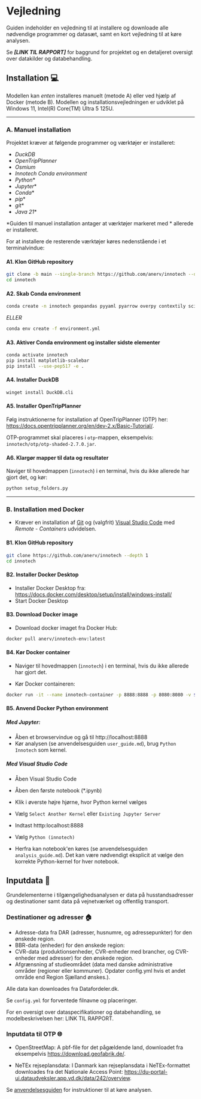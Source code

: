 # Vejledning

Guiden indeholder en vejledning til at installere og downloade alle nødvendige programmer og datasæt, samt en kort vejledning til at køre analysen. 

Se ***[LINK TIL RAPPORT]*** for baggrund for projektet og en detaljeret oversigt over datakilder og databehandling.

## Installation :computer:

Modellen kan *enten* installeres manuelt (metode A) eller ved hjælp af Docker (metode B).
Modellen og installationsvejledningen er udviklet på Windows 11, Intel(R) Core(TM) Ultra 5 125U.

***

### A. Manuel installation

Projektet kræver at følgende programmer og værktøjer er installeret:

- *DuckDB*
- *OpenTripPlanner*
- *Osmium*
- *Innotech Conda environment*
- *Python**
- *Jupyter**
- *Conda**
- *pip**
- *git**
- *Java 21**

*Guiden til manuel installation antager at værktøjer markeret med * allerede er installeret.

For at installere de resterende værktøjer køres nedenstående i et terminalvindue:

#### A1. Klon GitHub repository

````bash
git clone -b main --single-branch https://github.com/anerv/innotech --depth 1
cd innotech
````

#### A2. Skab Conda environment
```bash
conda create -n innotech geopandas pyyaml pyarrow overpy contextily scikit-learn h3-py python-duckdb ipykernel osmium-tool
```

*ELLER*

```bash
conda env create -f environment.yml
```

#### A3. Aktiver Conda environment og installer sidste elementer
````bash
conda activate innotech
pip install matplotlib-scalebar
pip install --use-pep517 -e .
````

#### A4. Installer DuckDB
````bash
winget install DuckDB.cli
````

#### A5. Installer OpenTripPlanner

Følg instruktionerne for installation af OpenTripPlanner (OTP) her: https://docs.opentripplanner.org/en/dev-2.x/Basic-Tutorial/.

OTP-programmet skal placeres i ``otp``-mappen, eksempelvis:
``innotech/otp/otp-shaded-2.7.0.jar``.

#### A6. Klargør mapper til data og resultater

Naviger til hovedmappen (``innotech``) i en terminal, hvis du ikke allerede har gjort det, og kør:

````bash
python setup_folders.py
````

***

### B. Installation med Docker

* Kræver en installation af [Git](https://git-scm.com/downloads) og (valgfrit) [Visual Studio Code](https://code.visualstudio.com/) med *Remote - Containers* udvidelsen.

#### B1. Klon GitHub repository

````bash
git clone https://github.com/anerv/innotech --depth 1
cd innotech
````

#### B2. Installer Docker Desktop

* Installer Docker Desktop fra: https://docs.docker.com/desktop/setup/install/windows-install/
* Start Docker Desktop

#### B3. Download Docker image

* Download docker imaget fra Docker Hub:

```bash
docker pull anerv/innotech-env:latest
```

#### B4. Kør Docker container

* Naviger til hovedmappen (``innotech``) i en terminal, hvis du ikke allerede har gjort det.

* Kør Docker containeren:

```bash
docker run -it --name innotech-container -p 8888:8888 -p 8080:8080 -v ${PWD}:/home/jovyan/work anerv/innotech-env:latest
```

#### B5. Anvend Docker Python environment

##### Med Jupyter:

* Åben et browservindue og gå til http://localhost:8888
* Kør analysen (se anvendelsesguiden ``user_guide.md``), brug ``Python Innotech`` som kernel.

##### Med Visual Studio Code

* Åben Visual Studio Code

* Åben den første notebook (*.ipynb)

* Klik i øverste højre hjørne, hvor Python kernel vælges

* Vælg ``Select Another Kernel`` eller ``Existing Jupyter Server``

* Indtast htttp:localhost:8888

* Vælg ``Python (innotech)``

* Herfra kan notebook'en køres (se anvendelsesguiden ``analysis_guide.md``). Det kan være nødvendigt eksplicit at vælge den korrekte Python-kernel for hver notebook.


## Inputdata :file_folder:

Grundelementerne i tilgængelighedsanalysen er data på husstandsadresser og destinationer samt data på vejnetværket og offentlig transport.

### Destinationer og adresser :house:

- Adresse-data fra DAR (adresser, husnumre, og adressepunkter) for den ønskede region.
- BBR-data (enheder) for den ønskede region: 
- CVR-data (produktionsenheder, CVR-enheder med brancher, og CVR-enheder med adresser) for den ønskede region.
- Afgrænsning af studieområdet (data med danske administrative områder (regioner eller kommuner). Opdater config.yml hvis et andet område end Region Sjælland ønskes.). 

Alle data kan downloades fra Datafordeler.dk.

Se ``config.yml`` for forventede filnavne og placeringer.

For en oversigt over dataspecifikationer og databehandling, se modelbeskrivelsen her: LINK TIL RAPPORT.


### Inputdata til OTP :globe_with_meridians:

- OpenStreetMap: A pbf-file for det pågældende land, downloadet fra eksempelvis https://download.geofabrik.de/.

- NeTEx rejseplansdata: I Danmark kan rejseplansdata i NeTEx-formattet downloades fra det Nationale Access Point: https://du-portal-ui.dataudveksler.app.vd.dk/data/242/overview.


Se [anvendelsesguiden](user_guide.md) for instruktioner til at køre analysen.

